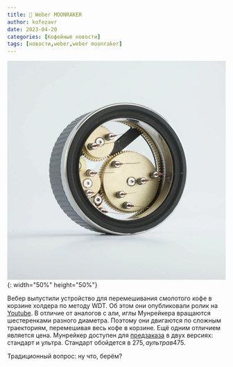 ```yaml
---
title: 📰 Weber MOONRAKER
author: kofezavr
date: 2023-04-20
categories: [Кофейные новости]
tags: [новости,weber,weber moonraker]
--- 
```

![Weber MOONRAKER](/assets/img/posts/23/04/weber-moonraker.jpg){: width="50%" height="50%"}

Вебер выпустили устройство для перемешивания смолотого кофе в корзине холдера по методу WDT. Об этом они опубликовали ролик на [Youtube](https://www.youtube.com/watch?v=6Xu3pWOPVdA). В отличие от аналогов с али, иглы Мунрейкера вращаются шестеренками разного диаметра. Поэтому они двигаются по сложным траекториям, перемешивая весь кофе в корзине. Ещё одним отличием является цена. Мунрейкер доступен для [предзаказа](https://weberworkshops.com/products/moonraker) в двух версиях: стандарт и ультра. Стандарт обойдется в 275$, а ультра в 475$.

Традиционный вопрос: ну что, берём?